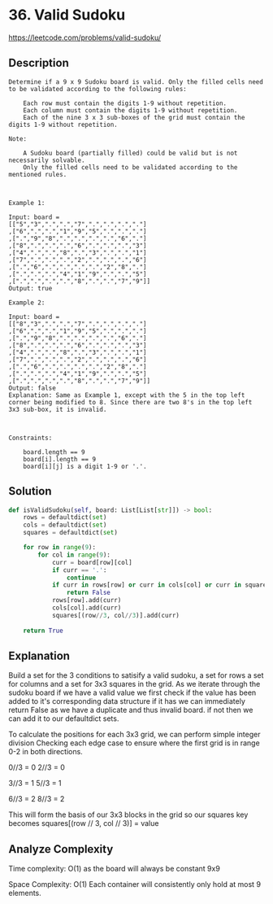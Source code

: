 # 36. Valid Sudoku

https://leetcode.com/problems/valid-sudoku/

## Description

```
Determine if a 9 x 9 Sudoku board is valid. Only the filled cells need to be validated according to the following rules:

    Each row must contain the digits 1-9 without repetition.
    Each column must contain the digits 1-9 without repetition.
    Each of the nine 3 x 3 sub-boxes of the grid must contain the digits 1-9 without repetition.

Note:

    A Sudoku board (partially filled) could be valid but is not necessarily solvable.
    Only the filled cells need to be validated according to the mentioned rules.

 

Example 1:

Input: board = 
[["5","3",".",".","7",".",".",".","."]
,["6",".",".","1","9","5",".",".","."]
,[".","9","8",".",".",".",".","6","."]
,["8",".",".",".","6",".",".",".","3"]
,["4",".",".","8",".","3",".",".","1"]
,["7",".",".",".","2",".",".",".","6"]
,[".","6",".",".",".",".","2","8","."]
,[".",".",".","4","1","9",".",".","5"]
,[".",".",".",".","8",".",".","7","9"]]
Output: true

Example 2:

Input: board = 
[["8","3",".",".","7",".",".",".","."]
,["6",".",".","1","9","5",".",".","."]
,[".","9","8",".",".",".",".","6","."]
,["8",".",".",".","6",".",".",".","3"]
,["4",".",".","8",".","3",".",".","1"]
,["7",".",".",".","2",".",".",".","6"]
,[".","6",".",".",".",".","2","8","."]
,[".",".",".","4","1","9",".",".","5"]
,[".",".",".",".","8",".",".","7","9"]]
Output: false
Explanation: Same as Example 1, except with the 5 in the top left corner being modified to 8. Since there are two 8's in the top left 3x3 sub-box, it is invalid.

 

Constraints:

    board.length == 9
    board[i].length == 9
    board[i][j] is a digit 1-9 or '.'.

```

## Solution

```python
def isValidSudoku(self, board: List[List[str]]) -> bool:
    rows = defaultdict(set)
    cols = defaultdict(set)
    squares = defaultdict(set)

    for row in range(9):
        for col in range(9):
            curr = board[row][col]
            if curr == '.':
                continue
            if curr in rows[row] or curr in cols[col] or curr in squares[(row//3, col//3)]:
                return False
            rows[row].add(curr)
            cols[col].add(curr)
            squares[(row//3, col//3)].add(curr)
    
    return True
```

## Explanation

Build a set for the 3 conditions to satisify a valid sudoku, a set for rows a set for columns and a set for 3x3 squares in the grid.  As we iterate through the sudoku board if we have a valid value we first check if the value has been added to it's corresponding data structure if it has we can immediately return False as we have a duplicate and thus invalid board.  if not then we can add it to our defaultdict sets.

To calculate the positions for each 3x3 grid, we can perform simple integer division
Checking each edge case to ensure where the first grid is in range 0-2 in both directions.

0//3 = 0
2//3 = 0

3//3 = 1
5//3 = 1

6//3 = 2
8//3 = 2

This will form the basis of our 3x3 blocks in the grid so our squares key becomes squares[(row // 3, col // 3)] = value


## Analyze Complexity

Time complexity: O(1) as the board will always be constant 9x9

Space Complexity: O(1) Each container will consistently only hold at most 9 elements.